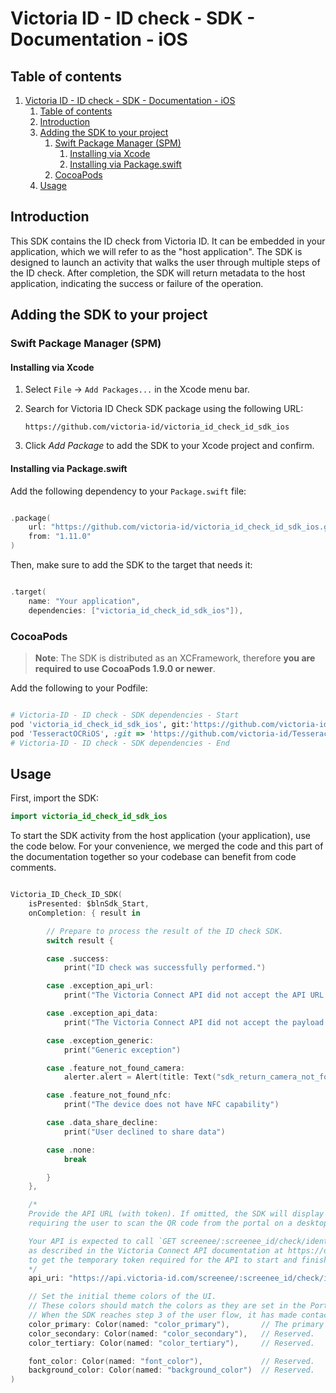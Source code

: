 # Victoria ID - ID check - SDK - Documentation - iOS

## Table of contents

1. [Victoria ID - ID check - SDK - Documentation - iOS](#victoria-id---id-check---sdk---documentation---ios)
   1. [Table of contents](#table-of-contents)
   2. [Introduction](#introduction)
   3. [Adding the SDK to your project](#adding-the-sdk-to-your-project)
      1. [Swift Package Manager (SPM)](#swift-package-manager-spm)
         1. [Installing via Xcode](#installing-via-xcode)
         2. [Installing via Package.swift](#installing-via-packageswift)
      2. [CocoaPods](#cocoapods)
   4. [Usage](#usage)


## Introduction

This SDK contains the ID check from Victoria ID. It can be embedded in your application, which we will refer to as the "host application".
The SDK is designed to launch an activity that walks the user through multiple steps of the ID check. After completion, the SDK will return metadata to the host application, indicating the success or failure of the operation.


## Adding the SDK to your project

### Swift Package Manager (SPM)

#### Installing via Xcode

1. Select `File` -> `Add Packages...` in the Xcode menu bar.
2. Search for Victoria ID Check SDK package using the following URL:

   ```
   https://github.com/victoria-id/victoria_id_check_id_sdk_ios
   ```
3. Click _Add Package_ to add the SDK to your Xcode project and confirm.

#### Installing via Package.swift

Add the following dependency to your `Package.swift` file:

```swift

.package(
    url: "https://github.com/victoria-id/victoria_id_check_id_sdk_ios.git",
    from: "1.11.0"
)

```

Then, make sure to add the SDK to the target that needs it:

```swift

.target(
    name: "Your application",
    dependencies: ["victoria_id_check_id_sdk_ios"]),

```

### CocoaPods

> **Note**: The SDK is distributed as an XCFramework, therefore **you are required to use CocoaPods 1.9.0 or newer**.

Add the following to your Podfile:

```ruby

# Victoria-ID - ID check - SDK dependencies - Start
pod 'victoria_id_check_id_sdk_ios', git:'https://github.com/victoria-id/victoria_id_check_id_sdk_ios.git'
pod 'TesseractOCRiOS', :git => 'https://github.com/victoria-id/Tesseract-OCR-iOS', :tag => 'v5.5'
# Victoria-ID - ID check - SDK dependencies - End

```

## Usage

First, import the SDK:
```swift
import victoria_id_check_id_sdk_ios
```

To start the SDK activity from the host application (your application), use the code below.
For your convenience, we merged the code and this part of the documentation together so your codebase can benefit from code comments.

```swift

Victoria_ID_Check_ID_SDK(
    isPresented: $blnSdk_Start,
    onCompletion: { result in

        // Prepare to process the result of the ID check SDK.
        switch result {

        case .success:
            print("ID check was successfully performed.")

        case .exception_api_url:
            print("The Victoria Connect API did not accept the API URL to be able to start the process.")

        case .exception_api_data:
            print("The Victoria Connect API did not accept the payload data to finish the process.")

        case .exception_generic:
            print("Generic exception")

        case .feature_not_found_camera:
            alerter.alert = Alert(title: Text("sdk_return_camera_not_found_text"))

        case .feature_not_found_nfc:
            print("The device does not have NFC capability")

        case .data_share_decline:
            print("User declined to share data")

        case .none:
            break

        }
    },

    /*
    Provide the API URL (with token). If omitted, the SDK will display the QR code scanner step,
    requiring the user to scan the QR code from the portal on a desktop computer.

    Your API is expected to call `GET screenee/:screenee_id/check/identity/travel_document/text_chip_certificate/token/`
    as described in the Victoria Connect API documentation at https://doc.api.victoria-id.com/#1f481ddb-3547-4c17-8ec4-e47dfd47fb71
    to get the temporary token required for the API to start and finish the process.
    */
    api_uri: "https://api.victoria-id.com/screenee/:screenee_id/check/identity/travel_document/text_chip_certificate/?domain=example.victoria-id.com&token=<token>",

    // Set the initial theme colors of the UI.
    // These colors should match the colors as they are set in the Portal settings of the screening portal.
    // When the SDK reaches step 3 of the user flow, it has made contact with the portal and fetched updated colors.
    color_primary: Color(named: "color_primary"),       // The primary color used for call-to-action elements.
    color_secondary: Color(named: "color_secondary"),   // Reserved.
    color_tertiary: Color(named: "color_tertiary"),     // Reserved.

    font_color: Color(named: "font_color"),             // Reserved.
    background_color: Color(named: "background_color")  // Reserved.
)

```
